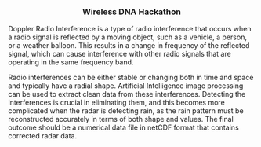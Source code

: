 <h3 align="center">Wireless DNA Hackathon</h3>

<!-- The Challenge -->

Doppler Radio Interference is a type of radio interference that occurs when a radio signal is reflected by a moving object, 
such as a vehicle, a person, or a weather balloon. This results in a change in frequency of the reflected signal, which can
cause interference with other radio signals that are operating in the same frequency band.

Radio interferences can be either stable or changing both in time and space and typically have a radial shape. Artificial Intelligence image processing can be used to extract clean data from these interferences. Detecting the interferences is crucial in eliminating them, and this becomes more complicated when the radar is detecting rain, as the rain pattern must be reconstructed accurately in terms of both shape and values. The final outcome should be a numerical data file in netCDF format that contains corrected radar data.



